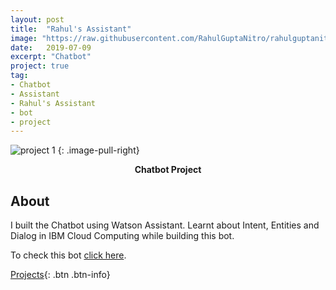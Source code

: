 ```yaml
---
layout: post
title:  "Rahul's Assistant"
image: "https://raw.githubusercontent.com/RahulGuptaNitro/rahulguptanitro.github.io/master/Assistant.png"
date:   2019-07-09
excerpt: "Chatbot"
project: true
tag:
- Chatbot
- Assistant
- Rahul's Assistant
- bot
- project
---
```


![project 1](https://raw.githubusercontent.com/RahulGuptaNitro/rahulguptanitro.github.io/master/Assistant.png)
{: .image-pull-right}

<center><b>Chatbot Project</b></center>

## About 

I built the Chatbot using Watson Assistant.
Learnt about Intent, Entities and Dialog in IBM Cloud Computing while building this bot.


To check this bot [click here](https://rahulguptanitro.github.io/Rahul's_Assistant).
 

[Projects](https://rahulguptanitro.github.io/projects){: .btn .btn-info}

